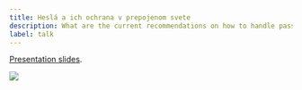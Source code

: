 ```yaml
---
title: Heslá a ich ochrana v prepojenom svete
description: What are the current recommendations on how to handle passwords securely from the user perspective? Presentation is in Slovak language.
label: talk
---
```


[Presentation slides](https://docs.google.com/presentation/d/1JlYwX6RHpk1TwFXbOqljVp6dYLP1YTD7YzkBfnx0ytU).

![](./assets/thumbs/nlt2-talk.jpg)
